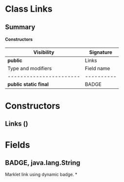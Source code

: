Class Links
===========
Summary
-------
#### Constructors
| Visibility | Signature |
| ---------- | --------- |
| **public** | Links     |#### Fields
| Type and modifiers      | Field name |
| ----------------------- | ---------- |
| **public static final** | BADGE      |
Constructors
============
Links ()
--------


Fields
======
BADGE, java.lang.String
-----------------------
Marklet link using dynamic badge. *

